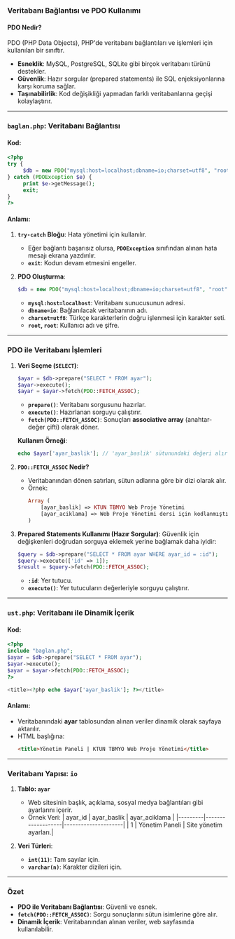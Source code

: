 ### **Veritabanı Bağlantısı ve PDO Kullanımı**

#### **PDO Nedir?**
PDO (PHP Data Objects), PHP'de veritabanı bağlantıları ve işlemleri için kullanılan bir sınıftır. 
- **Esneklik**: MySQL, PostgreSQL, SQLite gibi birçok veritabanı türünü destekler.
- **Güvenlik**: Hazır sorgular (prepared statements) ile SQL enjeksiyonlarına karşı koruma sağlar.
- **Taşınabilirlik**: Kod değişikliği yapmadan farklı veritabanlarına geçişi kolaylaştırır.

---

### **`baglan.php`: Veritabanı Bağlantısı**

#### Kod:
```php
<?php
try {
     $db = new PDO("mysql:host=localhost;dbname=io;charset=utf8", "root", "root");
} catch (PDOException $e) {
     print $e->getMessage();
     exit;
}
?>
```

#### Anlamı:
1. **`try-catch` Bloğu**: Hata yönetimi için kullanılır.
   - Eğer bağlantı başarısız olursa, **`PDOException`** sınıfından alınan hata mesajı ekrana yazdırılır.
   - **`exit`**: Kodun devam etmesini engeller.
   
2. **PDO Oluşturma**:
   ```php
   $db = new PDO("mysql:host=localhost;dbname=io;charset=utf8", "root", "root");
   ```
   - **`mysql:host=localhost`**: Veritabanı sunucusunun adresi.
   - **`dbname=io`**: Bağlanılacak veritabanının adı.
   - **`charset=utf8`**: Türkçe karakterlerin doğru işlenmesi için karakter seti.
   - **`root`, `root`**: Kullanıcı adı ve şifre.

---

### **PDO ile Veritabanı İşlemleri**

1. **Veri Seçme (`SELECT`)**:
   ```php
   $ayar = $db->prepare("SELECT * FROM ayar");
   $ayar->execute();
   $ayar = $ayar->fetch(PDO::FETCH_ASSOC);
   ```

   - **`prepare()`**: Veritabanı sorgusunu hazırlar.
   - **`execute()`**: Hazırlanan sorguyu çalıştırır.
   - **`fetch(PDO::FETCH_ASSOC)`**: Sonuçları **associative array** (anahtar-değer çifti) olarak döner.

   **Kullanım Örneği**:
   ```php
   echo $ayar['ayar_baslik']; // 'ayar_baslik' sütunundaki değeri alır.
   ```

2. **`PDO::FETCH_ASSOC` Nedir?**
   - Veritabanından dönen satırları, sütun adlarına göre bir dizi olarak alır.
   - Örnek:
     ```php
     Array (
         [ayar_baslik] => KTUN TBMYO Web Proje Yönetimi
         [ayar_aciklama] => Web Proje Yönetimi dersi için kodlanmıştır.
     )
     ```

3. **Prepared Statements Kullanımı (Hazır Sorgular)**:
   Güvenlik için değişkenleri doğrudan sorguya eklemek yerine bağlamak daha iyidir:
   ```php
   $query = $db->prepare("SELECT * FROM ayar WHERE ayar_id = :id");
   $query->execute(['id' => 1]);
   $result = $query->fetch(PDO::FETCH_ASSOC);
   ```

   - **`:id`**: Yer tutucu.
   - **`execute()`**: Yer tutucuların değerleriyle sorguyu çalıştırır.

---

### **`ust.php`: Veritabanı ile Dinamik İçerik**

#### Kod:
```php
<?php
include "baglan.php";
$ayar = $db->prepare("SELECT * FROM ayar");
$ayar->execute();
$ayar = $ayar->fetch(PDO::FETCH_ASSOC);
?>

<title><?php echo $ayar['ayar_baslik']; ?></title>
```

#### Anlamı:
- Veritabanındaki **ayar** tablosundan alınan veriler dinamik olarak sayfaya aktarılır.
- HTML başlığına:
  ```html
  <title>Yönetim Paneli | KTUN TBMYO Web Proje Yönetimi</title>
  ```

---

### **Veritabanı Yapısı: `io`**

1. **Tablo: `ayar`**
   - Web sitesinin başlık, açıklama, sosyal medya bağlantıları gibi ayarlarını içerir.
   - Örnek Veri:
     | ayar_id | ayar_baslik       | ayar_aciklama       |
     |---------|-------------------|---------------------|
     | 1       | Yönetim Paneli    | Site yönetim ayarları.|

2. **Veri Türleri**:
   - **`int(11)`**: Tam sayılar için.
   - **`varchar(n)`**: Karakter dizileri için.

---

### **Özet**

- **PDO ile Veritabanı Bağlantısı**: Güvenli ve esnek.
- **`fetch(PDO::FETCH_ASSOC)`**: Sorgu sonuçlarını sütun isimlerine göre alır.
- **Dinamik İçerik**: Veritabanından alınan veriler, web sayfasında kullanılabilir.
